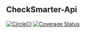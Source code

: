 ## CheckSmarter-Api

[![CircleCI](https://circleci.com/gh/andela-ydaniju/check_smarter_api.svg?style=svg)](https://circleci.com/gh/andela-ydaniju/check_smarter_api) [![Coverage Status](https://coveralls.io/repos/github/andela-ydaniju/check_smarter_api/badge.svg?branch=ft-app-scaffold-120910119)](https://coveralls.io/github/andela-ydaniju/check_smarter_api?branch=ft-app-scaffold-120910119)
